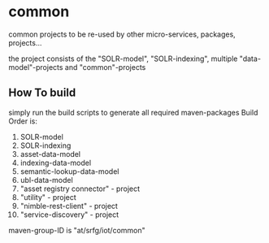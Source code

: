 # common

common projects to be re-used by other micro-services, packages, projects...

the project consists of the "SOLR-model", "SOLR-indexing", multiple "data-model"-projects and "common"-projects

## How To build

simply run the build scripts to generate all required maven-packages
Build Order is:
1) SOLR-model
2) SOLR-indexing
3) asset-data-model
4) indexing-data-model
5) semantic-lookup-data-model
6) ubl-data-model
7) "asset registry connector" - project
8) "utility" - project
9) "nimble-rest-client" - project
10) "service-discovery" - project

maven-group-ID is "at/srfg/iot/common"
